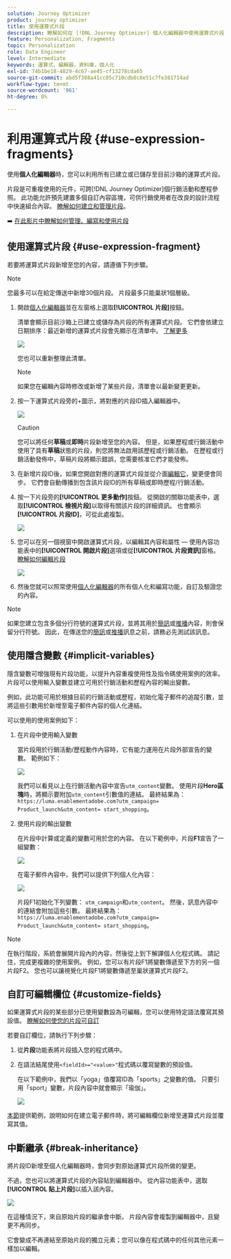 ```yaml
---
solution: Journey Optimizer
product: journey optimizer
title: 使用運算式片段
description: 瞭解如何在 [!DNL Journey Optimizer] 個人化編輯器中使用運算式片段。
feature: Personalization, Fragments
topic: Personalization
role: Data Engineer
level: Intermediate
keywords: 運算式，編輯器，資料庫，個人化
exl-id: 74b1be18-4829-4c67-ae45-cf13278cda65
source-git-commit: abd5f388a41cc85c710cdb8c8e51c7fe381714ad
workflow-type: tm+mt
source-wordcount: '961'
ht-degree: 0%

---
```


# 利用運算式片段 {#use-expression-fragments}

使用&#x200B;**個人化編輯器**&#x200B;時，您可以利用所有已建立或已儲存至目前沙箱的運算式片段。

片段是可重複使用的元件，可跨[!DNL Journey Optimizer]個行銷活動和歷程參照。 此功能允許預先建置多個自訂內容區塊，可供行銷使用者在改良的設計流程中快速組合內容。 [瞭解如何建立和管理片段](../content-management/fragments.md)。

➡️ [在此影片中瞭解如何管理、編寫和使用片段](../content-management/fragments.md#video-fragments)

## 使用運算式片段 {#use-expression-fragment}

若要將運算式片段新增至您的內容，請遵循下列步驟。

>[!NOTE]
>
>您最多可以在給定傳送中新增30個片段。 片段最多只能巢狀1個層級。

1. 開啟[個人化編輯器](personalization-build-expressions.md)並在左窗格上選取&#x200B;**[!UICONTROL 片段]**&#x200B;按鈕。

   清單會顯示目前沙箱上已建立或儲存為片段的所有運算式片段。 它們會依建立日期排序：最近新增的運算式片段會先顯示在清單中。 [了解更多](../content-management/fragments.md#create-expression-fragment)

   ![](assets/expression-fragments-pane.png)

   您也可以重新整理此清單。

   >[!NOTE]
   >
   >如果您在編輯內容時修改或新增了某些片段，清單會以最新變更更新。

1. 按一下運算式片段旁的+圖示，將對應的片段ID插入編輯器中。

   ![](assets/expression-fragment-add.png)

   >[!CAUTION]
   >
   >您可以將任何&#x200B;**草稿**&#x200B;或&#x200B;**即時**&#x200B;片段新增至您的內容。 但是，如果歷程或行銷活動中使用了具有&#x200B;**草稿**&#x200B;狀態的片段，則您將無法啟用該歷程或行銷活動。 在歷程或行銷活動發佈中，草稿片段將顯示錯誤，您需要核准它們才能發佈。

1. 在新增片段ID後，如果您開啟對應的運算式片段並從介面[編輯它](../content-management/fragments.md#edit-fragments)，變更便會同步。 它們會自動傳播到包含該片段ID的所有草稿或即時歷程/行銷活動。

1. 按一下片段旁的&#x200B;**[!UICONTROL 更多動作]**&#x200B;按鈕。 從開啟的關聯功能表中，選取&#x200B;**[!UICONTROL 檢視片段]**&#x200B;以取得有關該片段的詳細資訊。 也會顯示&#x200B;**[!UICONTROL 片段ID]**，可從此處複製。

   ![](assets/expression-fragment-view.png)

1. 您可以在另一個視窗中開啟運算式片段，以編輯其內容和屬性 — 使用內容功能表中的&#x200B;**[!UICONTROL 開啟片段]**&#x200B;選項或從&#x200B;**[!UICONTROL 片段資訊]**&#x200B;窗格。 [瞭解如何編輯片段](../content-management/fragments.md#edit-fragments)

   ![](assets/expression-fragment-open.png)

1. 然後您就可以照常使用[個人化編輯器](personalization-build-expressions.md)的所有個人化和編寫功能，自訂及驗證您的內容。

>[!NOTE]
>
>如果您建立包含多個分行符號的運算式片段，並將其用於[簡訊](../sms/create-sms.md#sms-content)或[推播](../push/design-push.md)內容，則會保留分行符號。 因此，在傳送您的[簡訊](../sms/send-sms.md)或[推播](../push/send-push.md)訊息之前，請務必先測試該訊息。

## 使用隱含變數 {#implicit-variables}

隱含變數可增強現有片段功能，以提升內容重複使用性及指令碼使用案例的效率。 片段可以使用輸入變數並建立可用於行銷活動和歷程內容的輸出變數。

例如，此功能可用於根據目前的行銷活動或歷程，初始化電子郵件的追蹤引數，並將這些引數用於新增至電子郵件內容的個人化連結。

可以使用的使用案例如下：

1. 在片段中使用輸入變數

   當片段用於行銷活動/歷程動作內容時，它有能力運用在片段外部宣告的變數。 範例如下：

   ![](../personalization/assets/variable-in-a-fragment.png)

   我們可以看見以上在行銷活動內容中宣告`utm_content`變數。 使用片段&#x200B;**Hero區塊**&#x200B;時，將顯示要附加`utm_content`引數值的連結。 最終結果為： `https://luma.enablementadobe.com?utm_campaign= Product_launch&utm_content= start_shopping`。

1. 使用片段的輸出變數

   在片段中計算或定義的變數可用於您的內容。 在以下範例中，片段&#x200B;**F1**&#x200B;宣告了一組變數：

   ![](../personalization/assets/personalize-with-variables.png)

   在電子郵件內容中，我們可以提供下列個人化內容：

   ![](../personalization/assets/use-fragment-variable.png)

   片段F1初始化下列變數： `utm_campaign`和`utm_content`。 然後，訊息內容中的連結會附加這些引數。 最終結果為： `https://luma.enablementadobe.com?utm_campaign= Product_launch&utm_content= start_shopping`。

>[!NOTE]
>
>在執行階段，系統會展開片段內的內容，然後從上到下解譯個人化程式碼。 請記住，完成更複雜的使用案例。 例如，您可以有片段F1將變數傳遞至下方的另一個片段F2。 您也可以讓視覺化片段F1將變數傳遞至巢狀運算式片段F2。


## 自訂可編輯欄位 {#customize-fields}

如果運算式片段的某些部分已使用變數設為可編輯，您可以使用特定語法覆寫其預設值。 [瞭解如何使您的片段可自訂](../content-management/customizable-fragments.md)

若要自訂欄位，請執行下列步驟：

1. 從&#x200B;**片段**&#x200B;功能表將片段插入您的程式碼中。

1. 在語法結尾使用`<fieldId>="<value>"`程式碼以覆寫變數的預設值。

   在以下範例中，我們以「yoga」值覆寫ID為「sports」之變數的值。 只要引用「sport」變數，片段內容中就會顯示「瑜伽」。

   ![](../content-management/assets/fragment-expression-use.png)

[本節](../content-management/customizable-fragments.md#example)提供範例，說明如何在建立電子郵件時，將可編輯欄位新增至運算式片段並覆寫其值。

## 中斷繼承 {#break-inheritance}

將片段ID新增至個人化編輯器時，會同步對原始運算式片段所做的變更。

不過，您也可以將運算式片段的內容貼到編輯器中。 從內容功能表中，選取&#x200B;**[!UICONTROL 貼上片段]**&#x200B;以插入該內容。

![](assets/expression-fragment-paste.png)

在這種情況下，來自原始片段的繼承會中斷。 片段內容會複製到編輯器中，且變更不再同步。

它會變成不再連結至原始片段的獨立元素；您可以像在程式碼中的任何其他元素一樣加以編輯。

